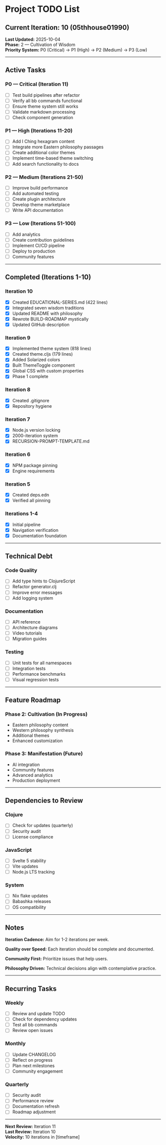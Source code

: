 # Project TODO List
## Current Iteration: 10 (05thhouse01990)

**Last Updated:** 2025-10-04  
**Phase:** 2 — Cultivation of Wisdom  
**Priority System:** P0 (Critical) → P1 (High) → P2 (Medium) → P3 (Low)

---

## Active Tasks

### P0 — Critical (Iteration 11)

- [ ] Test build pipelines after refactor
- [ ] Verify all bb commands functional
- [ ] Ensure theme system still works
- [ ] Validate markdown processing
- [ ] Check component generation

### P1 — High (Iterations 11-20)

- [ ] Add I Ching hexagram content
- [ ] Integrate more Eastern philosophy passages
- [ ] Create additional color themes
- [ ] Implement time-based theme switching
- [ ] Add search functionality to docs

### P2 — Medium (Iterations 21-50)

- [ ] Improve build performance
- [ ] Add automated testing
- [ ] Create plugin architecture
- [ ] Develop theme marketplace
- [ ] Write API documentation

### P3 — Low (Iterations 51-100)

- [ ] Add analytics
- [ ] Create contribution guidelines
- [ ] Implement CI/CD pipeline
- [ ] Deploy to production
- [ ] Community features

---

## Completed (Iterations 1-10)

### Iteration 10
- [x] Created EDUCATIONAL-SERIES.md (422 lines)
- [x] Integrated seven wisdom traditions
- [x] Updated README with philosophy
- [x] Rewrote BUILD-ROADMAP mystically
- [x] Updated GitHub description

### Iteration 9
- [x] Implemented theme system (818 lines)
- [x] Created theme.cljs (179 lines)
- [x] Added Solarized colors
- [x] Built ThemeToggle component
- [x] Global CSS with custom properties
- [x] Phase 1 complete

### Iteration 8
- [x] Created .gitignore
- [x] Repository hygiene

### Iteration 7
- [x] Node.js version locking
- [x] 2000-iteration system
- [x] RECURSION-PROMPT-TEMPLATE.md

### Iteration 6
- [x] NPM package pinning
- [x] Engine requirements

### Iteration 5
- [x] Created deps.edn
- [x] Verified all pinning

### Iterations 1-4
- [x] Initial pipeline
- [x] Navigation verification
- [x] Documentation foundation

---

## Technical Debt

### Code Quality
- [ ] Add type hints to ClojureScript
- [ ] Refactor generator.clj
- [ ] Improve error messages
- [ ] Add logging system

### Documentation
- [ ] API reference
- [ ] Architecture diagrams
- [ ] Video tutorials
- [ ] Migration guides

### Testing
- [ ] Unit tests for all namespaces
- [ ] Integration tests
- [ ] Performance benchmarks
- [ ] Visual regression tests

---

## Feature Roadmap

### Phase 2: Cultivation (In Progress)
- Eastern philosophy content
- Western philosophy synthesis
- Additional themes
- Enhanced customization

### Phase 3: Manifestation (Future)
- AI integration
- Community features
- Advanced analytics
- Production deployment

---

## Dependencies to Review

### Clojure
- [ ] Check for updates (quarterly)
- [ ] Security audit
- [ ] License compliance

### JavaScript
- [ ] Svelte 5 stability
- [ ] Vite updates
- [ ] Node.js LTS tracking

### System
- [ ] Nix flake updates
- [ ] Babashka releases
- [ ] OS compatibility

---

## Notes

**Iteration Cadence:** Aim for 1-2 iterations per week.

**Quality over Speed:** Each iteration should be complete and documented.

**Community First:** Prioritize issues that help users.

**Philosophy Driven:** Technical decisions align with contemplative practice.

---

## Recurring Tasks

### Weekly
- [ ] Review and update TODO
- [ ] Check for dependency updates
- [ ] Test all bb commands
- [ ] Review open issues

### Monthly
- [ ] Update CHANGELOG
- [ ] Reflect on progress
- [ ] Plan next milestones
- [ ] Community engagement

### Quarterly
- [ ] Security audit
- [ ] Performance review
- [ ] Documentation refresh
- [ ] Roadmap adjustment

---

**Next Review:** Iteration 11  
**Last Review:** Iteration 10  
**Velocity:** 10 iterations in [timeframe]

